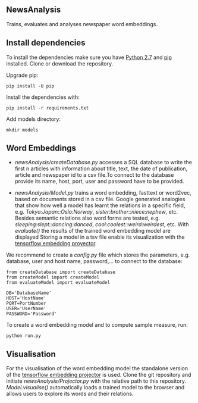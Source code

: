 ## NewsAnalysis

Trains, evaluates and analyses newspaper word embeddings.

## Install dependencies
To install the dependencies make sure you have [Python 2.7](https://www.python.org/download/releases/2.7/) and [pip](https://pip.pypa.io/en/stable/) installed. Clone or download the repository.

Upgrade pip:
```
pip install -U pip
```

Install the dependencies with:
```
pip install -r requirements.txt
```
Add models directory:
```
mkdir models
```

## Word Embeddings
- *newsAnalysis/createDatabase.py* accesses a SQL database to write the first n articles with information about title, text, the date of publication, article and newspaper id to a csv file.To connect to the database provide its name, host, port, user and password have to be provided.

- *newsAnalysis/Model.py* trains a word embedding, fasttext or word2vec, based on documents stored in a csv file.
Google generated analogies that show how well a model has learnt the relations in a specific field, e.g. *Tokyo:Japan::Oslo:Norway*, *sister:brother::niece:nephew*, etc. Besides semantic relations also word forms are tested, e.g. *sleeping:slept::dancing:danced*, *cool:coolest::weird:weirdest*, etc. With *evaluate()* the results of the trained word embedding model are displayed
Storing a model in a tsv file enable its visualization with the [tensorflow embedding proyector](
://projector.tensorflow.org/).


We recommend to create a *config.py* file which stores the parameters, e.g. database, user and host name, password,... to connect to the database:

```
from createDatabase import createDatabase
from createModel import createModel
from evaluateModel import evaluateModel

DB='DatabaseName'
HOST='HostName'
PORT=PortNumber
USER='UserName'
PASSWORD='Password'

``` 

To create a word embedding model and to compute sample measure, run:

```
python run.py
```

## Visualisation

 For the visualisation of the word embedding model the standalone version of the [tensorflow embedding projector](https://github.com/tensorflow/embedding-projector-standalone) is used.
Clone the git repository and initiate *newsAnalysis/Projector.py* with the relative path to this repository. 
*Model.visualise()* automatically loads a trained model to the browser and allows users to explore its words and their relations.
